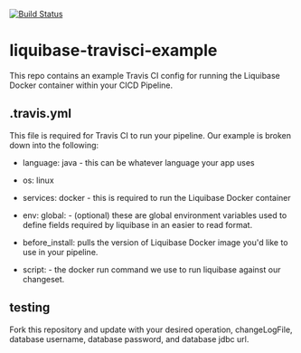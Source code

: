 [![Build Status](https://travis-ci.com/liquibase/liquibase-travisci-example.svg?branch=main)](https://travis-ci.com/liquibase/liquibase-travisci-example)

# liquibase-travisci-example
This repo contains an example Travis CI config for running the Liquibase Docker container within your CICD Pipeline.

## .travis.yml
This file is required for Travis CI to run your pipeline.  Our example is broken down into the following:

* language: java - this can be whatever language your app uses

* os: linux

* services: docker - this is required to run the Liquibase Docker container

* env: global: - (optional) these are global environment variables used to define fields required by liquibase in an easier to read format.

* before_install: pulls the version of Liquibase Docker image you'd like to use in your pipeline.

* script: - the docker run command we use to run liquibase against our changeset.

## testing
Fork this repository and update with your desired operation, changeLogFile, database username, database password, and database jdbc url.
